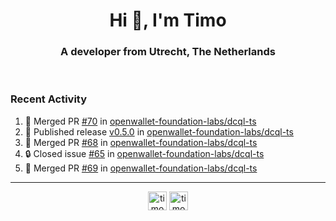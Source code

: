 <h1 align="center">Hi 👋, I'm Timo</h1>
<h3 align="center">A developer from Utrecht, The Netherlands</h3>
<br/>
<!-- https://github.com/rahuldkjain/github-profile-readme-generator --!>

<!--  <p align="left"><img src="https://github-readme-stats.vercel.app/api?username=timoglastra&show_icons=true&count_private=true&" alt="timoglastra" /></p> --!>

<!--
Github language stats
<p align="left"><img src="https://github-readme-stats.vercel.app/api/top-langs/?username=timoglastra&layout=compact" alt="timoglastra" /><p>
-->

<!-- Codestats language stats -->
<!-- <p align="left"><img src="https://codestats-readme.vercel.app/api/top-langs/?username=timoglastra&layout=compact&language_count=12" alt="timoglastra" /><p>    --!>
  
<h3>Recent Activity</h3>

<!--START_SECTION:activity-->
1. 🎉 Merged PR [#70](https://github.com/openwallet-foundation-labs/dcql-ts/pull/70) in [openwallet-foundation-labs/dcql-ts](https://github.com/openwallet-foundation-labs/dcql-ts)
2. 🚀 Published release [v0.5.0](https://github.com/openwallet-foundation-labs/dcql-ts/releases/tag/v0.5.0) in [openwallet-foundation-labs/dcql-ts](https://github.com/openwallet-foundation-labs/dcql-ts)
3. 🎉 Merged PR [#68](https://github.com/openwallet-foundation-labs/dcql-ts/pull/68) in [openwallet-foundation-labs/dcql-ts](https://github.com/openwallet-foundation-labs/dcql-ts)
4. 🔒 Closed issue [#65](https://github.com/openwallet-foundation-labs/dcql-ts/issues/65) in [openwallet-foundation-labs/dcql-ts](https://github.com/openwallet-foundation-labs/dcql-ts)
5. 🎉 Merged PR [#69](https://github.com/openwallet-foundation-labs/dcql-ts/pull/69) in [openwallet-foundation-labs/dcql-ts](https://github.com/openwallet-foundation-labs/dcql-ts)
<!--END_SECTION:activity-->

---

<p align="center">
<a href="https://twitter.com/timoglastra" target="blank"><img align="center" src="https://cdn.jsdelivr.net/npm/simple-icons@3.0.1/icons/twitter.svg" alt="timoglastra" height="30" width="30" /></a>
<a href="https://linkedin.com/in/timoglastra" target="blank"><img align="center" src="https://cdn.jsdelivr.net/npm/simple-icons@3.0.1/icons/linkedin.svg" alt="timoglastra" height="30" width="30" /></a>
</p>




